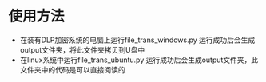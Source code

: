 # 使用方法

- 在装有DLP加密系统的电脑上运行file_trans_windows.py
  运行成功后会生成output文件夹，将此文件夹拷贝到U盘中
- 在linux系统中运行file_trans_ubuntu.py
  运行成功后会生成output文件夹，此文件夹中的代码是可以直接阅读的
